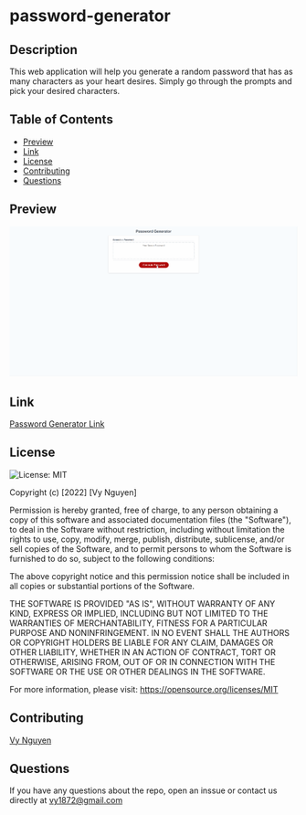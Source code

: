 # password-generator

## Description
This web application will help you generate a random password that has as many characters as your heart desires. Simply go through the prompts and pick your desired characters.

## Table of Contents
* [Preview](#Preview)
* [Link](#Link)
* [License](#License)
* [Contributing](#Contributing)
* [Questions](#Questions)

## Preview
![Render](./assets/demo/demo.gif)

## Link
[Password Generator Link](https://vy187.github.io/password-generator/)

## License
![License: MIT](https://img.shields.io/badge/License-MIT-blue.svg)

Copyright (c) [2022] [Vy Nguyen]

Permission is hereby granted, free of charge, to any person obtaining a copy of this software and associated documentation files (the "Software"), to deal in the Software without restriction, including without limitation the rights to use, copy, modify, merge, publish, distribute, sublicense, and/or sell copies of the Software, and to permit persons to whom the Software is furnished to do so, subject to the following conditions:

The above copyright notice and this permission notice shall be included in all copies or substantial portions of the Software.

THE SOFTWARE IS PROVIDED "AS IS", WITHOUT WARRANTY OF ANY KIND, EXPRESS OR IMPLIED, INCLUDING BUT NOT LIMITED TO THE WARRANTIES OF MERCHANTABILITY, FITNESS FOR A PARTICULAR PURPOSE AND NONINFRINGEMENT. IN NO EVENT SHALL THE AUTHORS OR COPYRIGHT HOLDERS BE LIABLE FOR ANY CLAIM, DAMAGES OR OTHER LIABILITY, WHETHER IN AN ACTION OF CONTRACT, TORT OR OTHERWISE, ARISING FROM, OUT OF OR IN CONNECTION WITH THE SOFTWARE OR THE USE OR OTHER DEALINGS IN THE SOFTWARE.

For more information, please visit: https://opensource.org/licenses/MIT

## Contributing
[Vy Nguyen](https://github.com/Vy187)

## Questions
If you have any questions about the repo, open an inssue or contact us directly at vy1872@gmail.com